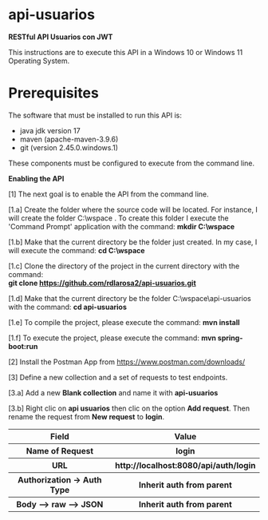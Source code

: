 # api-usuarios

<b>RESTful API Usuarios con JWT</b>

This instructions are to execute this API in a Windows 10 or Windows 11 Operating System.   

# Prerequisites

The software that must be installed to run this API is: 

<ul>
  <li>java jdk version 17</li>
  <li>maven (apache-maven-3.9.6)</li>
  <li>git (version 2.45.0.windows.1)</li>
</ul>

These components must be configured to execute from the command line. 

<b>Enabling the API</b>


[1] The next goal is to enable the API from the command line.

  
[1.a] Create the folder where the source code will be located. For instance, I will create the folder C:\wspace . 
To create this folder I execute the 'Command Prompt' application with the command: <b>mkdir C:\wspace </b><br>

[1.b] Make that the current directory be the folder just created. In my case, I will execute the command: <b>cd C:\wspace</b>

[1.c] Clone the directory of the project in the current directory with the command: <br> 
<b>git clone https://github.com/rdlarosa2/api-usuarios.git </b>  

[1.d] Make that the current directory be the folder C:\wspace\api-usuarios with the command: <b>cd api-usuarios</b>  

[1.e] To compile the project, please execute the command: <b>mvn install</b>   

[1.f] To execute the project, please execute the command: <b>mvn spring-boot:run</b>

[2] Install the Postman App from https://www.postman.com/downloads/

[3] Define a new collection and a set of requests to test endpoints.

[3.a] Add a new <b>Blank collection</b> and name it with <b>api-usuarios</b>

[3.b] Right clic on <b>api usuarios</b> then clic on the option <b>Add request</b>. Then rename the request from <b>New request</b> to <b>login</b>.   
   
<table>
  <tr>
    <th>Field</th>
    <th>Value</th>
  </tr>
  <tr>
    <th><b>
	Name of Request</b></th>
    <th>login</th>
  </tr>
  <tr>
    <th><b>URL</b></th>
    <th>http://localhost:8080/api/auth/login</th>
  </tr>
  <tr>
    <th><b>Authorization -> Auth Type</b></th>
    <th>Inherit auth from parent</th>
  </tr> 
  <tr>
    <th><b>Body –> raw –> JSON</b></th>
    <th>Inherit auth from parent</th>
  </tr>   
</table>
